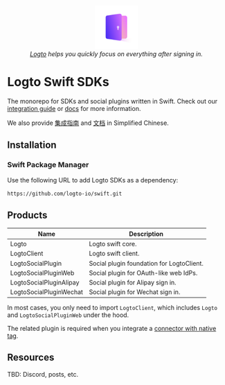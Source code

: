 <p align="center">
    <a href="https://logto.io" target="_blank" align="center" alt="Logto Logo">
        <img src="./logo.png" width="100">
    </a>
    <br/>
    <span><i><a href="https://logto.io" target="_blank">Logto</a> helps you quickly focus on everything after signing in.</i></span>
</p>

# Logto Swift SDKs

The monorepo for SDKs and social plugins written in Swift. Check out our [integration guide](https://docs.logto.io/integrate-sdk/swift) or [docs](https://docs.logto.io/sdk/swift) for more information.

We also provide [集成指南](https://docs.logto.io/zh-cn/integrate-sdk/swift) and [文档](https://docs.logto.io/zh-cn/sdk/swift) in Simplified Chinese.

## Installation

### Swift Package Manager

Use the following URL to add Logto SDKs as a dependency:

```bash
https://github.com/logto-io/swift.git
```

## Products

| Name | Description |
|---|---|
| Logto | Logto swift core. |
| LogtoClient | Logto swift client. |
| LogtoSocialPlugin | Social plugin foundation for LogtoClient. |
| LogtoSocialPluginWeb | Social plugin for OAuth-like web IdPs. |
| LogtoSocialPluginAlipay | Social plugin for Alipay sign in. |
| LogtoSocialPluginWechat | Social plugin for Wechat sign in. |

In most cases, you only need to import `LogtoClient`, which includes `Logto` and `LogtoSocialPluginWeb` under the hood.

The related plugin is required when you integrate a [connector with native tag](https://docs.logto.io/connector/native).

## Resources

TBD: Discord, posts, etc.
